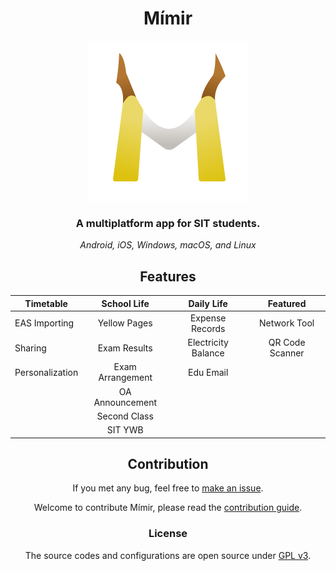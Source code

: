 <div align="center">

# Mímir

<img src="assets/icon.svg" alt="Icon" width="256">

### A multiplatform app for SIT students.

*Android, iOS, Windows, macOS, and Linux*

## Features

| Timetable       |   School Life    |     Daily Life      |    Featured     |
|-----------------|:----------------:|:-------------------:|:---------------:|
| EAS Importing   |   Yellow Pages   |   Expense Records   |  Network Tool   |
| Sharing         |   Exam Results   | Electricity Balance | QR Code Scanner |
| Personalization | Exam Arrangement |      Edu Email      |                 |
|                 | OA Announcement  |                     |                 |
|                 |   Second Class   |                     |                 |
|                 |     SIT YWB      |                     |                 |

## Contribution

If you met any bug, feel free to [make an issue](https://github.com/liplum/mimir/issues/new).

Welcome to contribute Mímir, please read the [contribution guide](specifications/CONTRIBUTION_GUIDE.md).

### License

The source codes and configurations are open source under [GPL v3](LICENSE).
</div>
